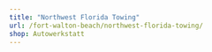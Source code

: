```yaml
---
title: "Northwest Florida Towing"
url: /fort-walton-beach/northwest-florida-towing/
shop: Autowerkstatt
---
```


